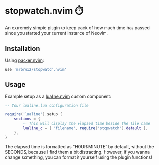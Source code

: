 # stopwatch.nvim ⏱️

An extremely simple plugin to keep track of how much time has passed since you started your current instance of Neovim.

## Installation

Using [packer.nvim](https://github.com/wbthomason/packer.nvim):
```lua
use 'mrbru12/stopwatch.nvim'
```

## Usage

Example setup as a [lualine.nvim](https://github.com/nvim-lualine/lualine.nvim) custom component:
```lua
-- Your lualine.lua configuration file

require('lualine').setup {
    sections = {
        -- This will display the elapsed time beside the file name 
        lualine_c = { 'filename', require('stopwatch').default },
    },
}
```
The elapsed time is formatted as "HOUR:MINUTE" by default, without the SECONDS, because I find them a bit distracting. However, if you wanna change something, you can format it yourself using the plugin functions!
